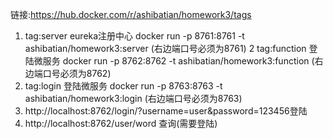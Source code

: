 链接:https://hub.docker.com/r/ashibatian/homework3/tags
1. tag:server eureka注册中心 docker run -p 8761:8761 -t ashibatian/homework3:server (右边端口号必须为8761) 
2 tag:function 登陆微服务 docker run -p 8762:8762 -t ashibatian/homework3:function (右边端口号必须为8762) 
3. tag:login 登陆微服务 docker run -p 8763:8763 -t ashibatian/homework3:login (右边端口号必须为8763) 
4. http://localhost:8762/login/?username=user&password=123456登陆
5. http://localhost:8762/user/word 查询(需要登陆)
